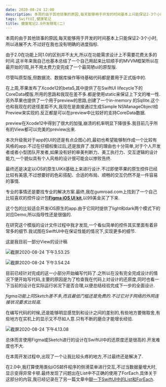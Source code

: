 ```yaml
---
date: 2020-08-24 12:00
description: 本周的由于其他琐事的原因,每天能够用于开发的时间基本上只能保证2-3个小时,所以进展不大.不过好在我也没有明确的进度指标.
tags: SwiftUI,健康笔记
title: 健康笔记2.0开发随笔(二)
---
```



本周的由于其他琐事的原因,每天能够用于开发的时间基本上只能保证2-3个小时,所以进展不大.不过好在我也没有明确的进度指标.

由于2.0在功能上同1.0的区别并不太大,所以在功能需求设计上不需要花费太多的时间.这半年来我自己也基本总结了一个自己用起来比较顺手的MVVM框架所以在最开始的1周,并不用太费力变完成了一个最简陋ui的原型版.

尽管叫原型版,但数据流、数据库操作等待基础代码都是要用于正式版中的.

在上周,苹果发布了Xcode12的beta5,其中提供了在SwiftUI lifecycle下的CoreData模版.所用的思路和我现在差不多.都是使用static来保证上下文的唯一性.另外苹果也提供了一个用于preview的思路,创建了一个in-memory 的Sqllite.这个也和我现在的途径差距不大,我现在是直接通过生成Sample NSManageObject给Preview来实现的.反正都是可以在preview中比较好的支持CoreData数据.

preview在Xcode12中得到了很大的加强,崩溃的机率明显下降很多.我目前几乎所有的View都可以完美的preview出来.

本次升级我对于app的UI的还是有点企图心的,最初也希望能够制作成一个比较有风格的app.不过在仔细权衡过后,还是放弃了.放弃的理由也十分简单,对于个人开发者或者小型团队开发者,如果没有好的审美判断力、美工执行力、交互逻辑的设计能力,一个貌似具有个人风格的设计很可能会以惨败告终.

最终还是决定以iOS的原生UIKit基础上来进行设计.不过即使苹果的原生控件已经比较有美感,不过想要好的色彩搭配、合适的布局、顺畅的交互仍然不是一件容易的事情.

专业的事情还是要找专业的解决方案.最终,我在gumroad.com上找到了一个自己比较喜欢的控件设计包[**Figma iOS UI kit**](https://gumroad.com/l/iostoolkit),以99美金买了下来.

这个包的比较适合开发iOS原生的app.由于它同时提供了light和dark两个模式下的对应Demo,所以指导性还是很强的.

在研究这个模版的设计文件过程中我才发现,一个看似简单的控件其实里面有着非常多的细节.我试图在SwiftUI中在保证性能的情况下,实现更多的细节.

这是我目前一部分View的设计稿

![截屏2020-08-24 下午3.53.25](https://cdn.fatbobman.com/healthnotes-develop-memo-2-1.jpg)

![截屏2020-08-24 下午3.54.24](https://cdn.fatbobman.com/healthnotes-develop-memo-2-2.jpg)

目前已经针对完成的这一小部分开始编写代码了.之所以在没有完全完成设计的情况下便开始写代码,主要的原因是为了检查我在代码上对设计的还原度,同时也看一下当前的设计在实际运行状况下是否合理,以便总结经验完成下一步的全面设计.

*figma功能上同Sketch差不多,而且最低门槛还是免费的.不过它对于网络的外网连接状况要求比较高.*

在编写代码的时候,还是能够明显感觉到和设计之间的差别的,有些地方要做取舍,有些地方在实机上的显示又不尽如人意.只有不断的磨合才能增长经验.

![截屏2020-08-24 下午4.13.08](https://cdn.fatbobman.com/healthnotes-develop-memo-2-3.jpg)

总体而言使用Figma或Sketch进行的设计在SwiftUI中的还原度还是很高的.开发难度也不大.

在本周开发过程中,出现了一个让我比较头疼的地方,不过最终还是解决了.

在2.0中,我打算使用类似iOS邮件程序的侧滑菜单进行交互,不过当数据量增大时,显示变得异常卡顿.最终发现了问题出在List中不正确的使用了ForEach.具体关于这部分的内容,我已经记录在了另一篇文章中[聊一下SwiftUI中的List和ForEach](/posts/swiftui-list-foreach/).
